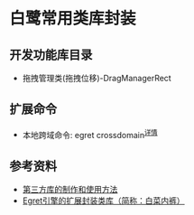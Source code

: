 # 白鹭常用类库封装

## 开发功能库目录
+ 拖拽管理类(拖拽位移)-DragManagerRect

## 扩展命令
+ 本地跨域命令: egret crossdomain<sup>[详情](https://gitee.com/weblife/keep/issues/IOK6Z)</sup>


## 参考资料
+ [第三方库的制作和使用方法](http://developer.egret.com/cn/github/egret-docs/extension/threes/instructions/index.html)
+ [Egret引擎的扩展封装类库（简称：白菜内裤）](https://github.com/d8q8/LcpLib_Egret)
